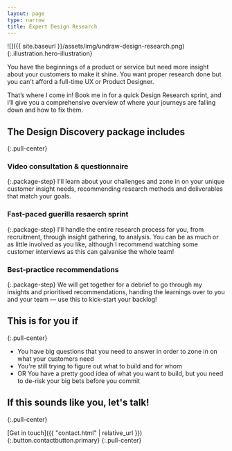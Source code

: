 ```yaml
---
layout: page
type: narrow
title: Expert Design Research
---
```

![]({{ site.baseurl }}/assets/img/undraw-design-research.png){:.illustration.hero-illustration}

You have the beginnings of a product or service but need more insight about your customers to make it shine. You want proper research done but you can't afford a full-time UX or Product Designer.

That’s where I come in! Book me in for a quick Design Research sprint, and I’ll give you a comprehensive overview of where your journeys are falling down and how to fix them. 

## The Design Discovery package includes
{:.pull-center}

### Video consultation &amp; questionnaire
{:.package-step}
I'll learn about your challenges and zone in on your unique customer insight needs, recommending research methods and deliverables that match your goals.

### Fast-paced guerilla resaerch sprint
{:.package-step}
I'll handle the entire research process for you, from recruitment, through insight gathering, to analysis. You can be as much or as little involved as you like, although I recommend watching some customer interviews as this can galvanise the whole team!

### Best-practice recommendations
{:.package-step}
We will get together for a debrief to go through my insights and prioritised recommendations, handing the learnings over to you and your team &mdash; use this to kick-start your backlog!

## This is for you if
{:.pull-center}
- You have big questions that you need to answer in order to zone in on what your customers need
- You're still trying to figure out what to build and for whom
- OR You have a pretty good idea of what you want to build, but you need to de-risk your big bets before you commit

## If this sounds like you, let's talk!
{:.pull-center}

[Get in touch]({{ "contact.html" | relative_url }}){:.button.contactbutton.primary}
{:.pull-center}